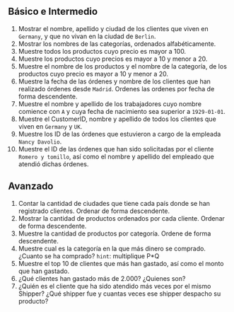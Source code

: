 ## Básico e Intermedio
1. Mostrar el nombre, apellido y ciudad de los clientes que viven en `Germany`, y que no vivan en la ciudad de `Berlin`.
2. Mostrar los nombres de las categorías, ordenados alfabéticamente.
3. Muestre todos los productos cuyo precio es mayor a 100.
4. Muestre los productos cuyo precios es mayor a 10 y menor a 20.
5. Muestre el nombre de los productos y el nombre de la categoría, de los productos cuyo precio es mayor a 10 y menor a 20.
6. Muestre la fecha de las órdenes y nombre de los clientes que han realizado órdenes desde `Madrid`. Ordenes las ordenes por fecha de forma descendente.
7. Muestre el nombre y apellido de los trabajadores cuyo nombre comience con `A` y cuya fecha de nacimiento sea superior a `1929-01-01`.
8. Muestre el CustomerID, nombre y apellido de todos los clientes que viven en `Germany` y `UK`.
9. Muestre los ID de las órdenes que estuvieron a cargo de la empleada `Nancy Davolio`.
10. Muestre el ID de las órdenes que han sido solicitadas por el cliente `Romero y tomillo`, así como el nombre y apellido del empleado que atendió dichas órdenes.

## Avanzado
1. Contar la cantidad de ciudades que tiene cada país donde se han registrado clientes. Ordenar de forma descendente.
2. Mostrar la cantidad de productos ordenados por cada cliente. Ordenar de forma descendente.
3. Muestre la cantidad de productos por categoría. Ordene de forma descendente.
4. Muestre cual es la categoría en la que más dinero se comprado. ¿Cuanto se ha comprado? `hint`: multiplique P*Q
5. Muestre el top 10 de clientes que más han gastado, así como el monto que han gastado.
6. ¿Qué clientes han gastado más de 2.000? ¿Quienes son?
7. ¿Quién es el cliente que ha sido atendido más veces por el mismo Shipper? ¿Qué shipper fue y cuantas veces ese shipper despacho su producto?

